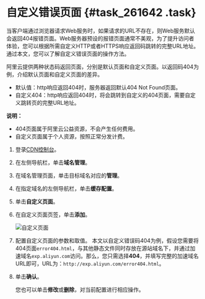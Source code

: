 # 自定义错误页面 {#task_261642 .task}

当客户端通过浏览器请求Web服务时，如果请求的URL不存在，则Web服务默认会返回404报错页面。Web服务器预设的报错页面通常不美观，为了提升访问者体验，您可以根据所需自定义HTTP或者HTTPS响应返回码跳转的完整URL地址。通过本文，您可以了解自定义错误页面的操作方法。

阿里云提供两种状态码返回页面，分别是默认页面和自定义页面。以返回码404为例，介绍默认页面和自定义页面的差异。

-   默认值：http响应返回404时，服务器返回默认404 Not Found页面。
-   自定义404：http响应返回404时，将会跳转到自定义的404页面，需要自定义跳转页的完整URL地址。

**说明：** 

-   404页面属于阿里云公益资源，不会产生任何费用。
-   自定义页面属于个人资源，按照正常分发计费。

1.  登录[CDN控制台](https://cdn.console.aliyun.com)。
2.  在左侧导航栏，单击**域名管理**。
3.  在域名管理页面，单击目标域名对应的**管理**。
4.  在指定域名的左侧导航栏，单击**缓存配置**。
5.  单击**自定义页面**。
6.  在自定义页面页签，单击**添加**。 

    ![自定义页面](http://static-aliyun-doc.oss-cn-hangzhou.aliyuncs.com/assets/img/5148/15641404907276_zh-CN.png)

7.  配置自定义页面的参数和取值。 本文以自定义错误码404为例，假设您需要将404页面`error404.html`，与其他静态文件同时存放在源站域名下，并通过加速域名`exp.aliyun.com`访问。那么，您只需选择**404**，并填写完整的加速域名URL即可，URL为：`http://exp.aliyun.com/error404.html`。
8.  单击**确认**。 

    您也可以单击**修改**或**删除**，对当前配置进行相应操作。


